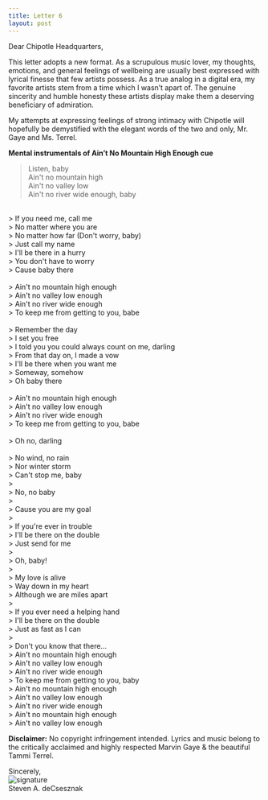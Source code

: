 ```yaml
---
title: Letter 6
layout: post
---
```


Dear Chipotle Headquarters, 

This letter adopts a new format.  As a scrupulous music lover, my thoughts, emotions, and general feelings of wellbeing are usually best expressed with lyrical finesse that few artists possess.  As a true analog in a digital era, my favorite artists stem from a time which I wasn’t apart of. The genuine sincerity and humble honesty these artists display make them a deserving beneficiary of admiration. 

My attempts at expressing feelings of strong intimacy with Chipotle will hopefully be demystified with the elegant words of the two and only, Mr. Gaye and Ms. Terrel.  

**Mental instrumentals of Ain’t No Mountain High Enough cue**

> Listen, baby<br>
> Ain't no mountain high<br>
> Ain't no valley low<br>
> Ain't no river wide enough, baby<br>
<br>
> If you need me, call me<br>
> No matter where you are<br>
> No matter how far (Don't worry, baby)<br>
> Just call my name<br>
> I'll be there in a hurry<br>
> You don't have to worry<br>
> Cause baby there<br>
<br>
> Ain't no mountain high enough<br>
> Ain't no valley low enough<br>
> Ain't no river wide enough<br>
> To keep me from getting to you, babe<br>
<br>
> Remember the day<br>
> I set you free<br>
> I told you you could always count on me, darling<br>
> From that day on, I made a vow<br>
> I'll be there when you want me<br>
> Someway, somehow<br>
> Oh baby there<br>
<br>
> Ain't no mountain high enough<br>
> Ain't no valley low enough<br>
> Ain't no river wide enough<br>
> To keep me from getting to you, babe<br>
 <br>
> Oh no, darling<br>
 <br>
> No wind, no rain<br>
> Nor winter storm<br>
> Can't stop me, baby<br>
> <br>
> No, no baby<br>
> <br>
> Cause you are my goal<br>
> <br>
> If you're ever in trouble<br>
> I'll be there on the double<br>
> Just send for me<br>
> <br>
> Oh, baby!<br>
> <br>
> My love is alive<br>
> Way down in my heart<br>
> Although we are miles apart<br>
> <br>
> If you ever need a helping hand<br>
> I'll be there on the double<br>
> Just as fast as I can<br>
> <br>
> Don't you know that there...<br>
> Ain't no mountain high enough<br>
> Ain't no valley low enough<br>
> Ain't no river wide enough<br>
> To keep me from getting to you, baby<br>
> Ain't no mountain high enough<br>
> Ain't no valley low enough<br>
> Ain't no river wide enough<br>
> Ain't no mountain high enough<br>
> Ain't no valley low enough <br>

**Disclaimer:** No copyright infringement intended. Lyrics and music belong to the critically acclaimed and highly respected Marvin Gaye & the beautiful Tammi Terrel. <br>

Sincerely,<br>
![signature](https://fontmeme.com/permalink/200925/c101f6549bbb85c94b3d8b47e8b8e244.png)<br>
Steven A. deCsesznak